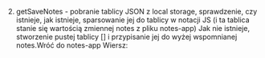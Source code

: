 2. getSaveNotes - pobranie tablicy JSON z local storage, sprawdzenie, czy istnieje, jak istnieje, sparsowanie jej do tablicy w notacji JS (i ta tablica stanie się wartością zmiennej notes z pliku notes-app) Jak nie istnieje, stworzenie pustej tablicy [] i przypisanie jej do wyżej wspomnianej notes.Wróć do notes-app Wiersz: 